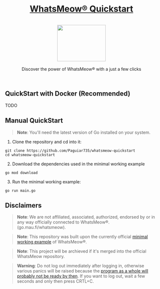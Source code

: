 <h1 align="center"><a href="https://paguiar.link/whatsmeow-quickstart">WhatsMeow® Quickstart</a></h1>

<p align="center">
    <br>
  <a href="https://pixabay.com/vectors/run-sport-stand-success-ready-2872201/">
    <img src="https://cdn.pixabay.com/photo/2017/10/20/18/10/run-2872201_960_720.png" width="160px" height="120px"/>
  </a>
  <br><br>
  Discover the power of WhatsMeow® with a just a few clicks
  <br>
</p>

<br>

## QuickStart with Docker (Recommended)

TODO

## Manual QuickStart

> **Note**: You'll need the latest version of Go installed on your system.

1. Clone the repository and cd into it:

```
git clone https://github.com/Paguiar735/whatsmeow-quickstart
cd whatsmeow-quickstart
```

2.  Download the dependencies used in the minimal working example

```
go mod download
```

3.  Run the minimal working example:

```
go run main.go
```

## Disclaimers

> **Note**: We are not affiliated, associated, authorized, endorsed by or in any way officially connected to WhatsMeow®. (go.mau.fi/whatsmeow).

> **Note**: This repository was built upon the currently official [minimal working example](https://godocs.io/go.mau.fi/whatsmeow#example-package) of WhatsMeow®.

> **Note**: This project will be archieved if it's merged into the official WhatsMeow repository.

> **Warning**: Do not log out immediately after logging in, otherwise various panics will be raised because the [program as a whole will probably not be ready by then](https://github.com/tulir/whatsmeow/issues/295). If you want to log out, wait a few seconds and only then press CRTL+C.
